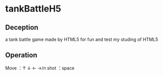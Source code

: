 # tankBattleH5

## Deception
a tank battle game made by HTML5 for fun and test my studing of HTML5

## Operation
Move ：↑ ↓ ← →/n
shot ：space
